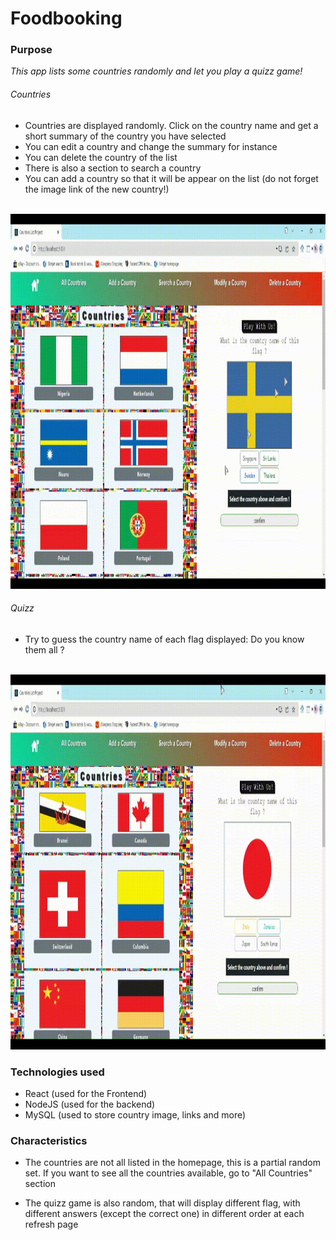 
# Foodbooking #

### Purpose ###

_This app lists some countries randomly and let you play a quizz game!_

###### Countries ######

- Countries are displayed randomly. Click on the country name and get a short summary of the country you have selected
- You can edit a country and change the summary for instance
- You can delete the country of the list
- There is also a section to search a country
- You can add a country so that it will be appear on the list (do not forget the image link of the new country!)
<br/>
<img alt="Main Homepage" src="countryPage/src/gifs/CountryViewer - Homepage Country Selection.gif" width="800" height="600" />

###### Quizz ######

- Try to guess the country name of each flag displayed: Do you know them all ?
<br/>
<img alt="Quizz" src="countryPage/src/gifs/CountryViewer - Homepage Quizz.gif" width="800" height="600" />

### Technologies used ###

- React (used for the Frontend)
- NodeJS (used for the backend)
- MySQL (used to store country image, links and more)

### Characteristics ###

- The countries are not all listed in the homepage, this is a partial random set. If you want to see all the countries available, go to "All Countries" section

- The quizz game is also random, that will display different flag, with different answers (except the correct one) in different order at each refresh page



